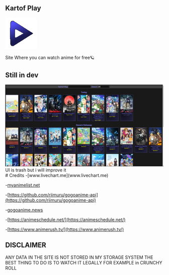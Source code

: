 

## Kartof Play

<img src="./views/src/images/kartof-play.png">


Site Where you can watch anime for free🪐
## Still in dev
<img src="./imgs/preview.png">
UI is trash but i will improve it
<br>
# Credits
-[www.livechart.me](www.livechart.me)

-[myanimelist.net](myanimelist.net)

-[https://github.com/riimuru/gogoanime-api](https://github.com/riimuru/gogoanime-api)

-[gogoanime.news](gogoanime.news)

-[https://animeschedule.net/](https://animeschedule.net/)

-[https://www.animerush.tv/](https://www.animerush.tv/)

## DISCLAIMER
ANY DATA IN THE SITE IS NOT STORED IN MY STORAGE SYSTEM
THE BEST THING TO DO IS TO WATCH IT LEGALLY FOR EXAMPLE in CRUNCHY ROLL
